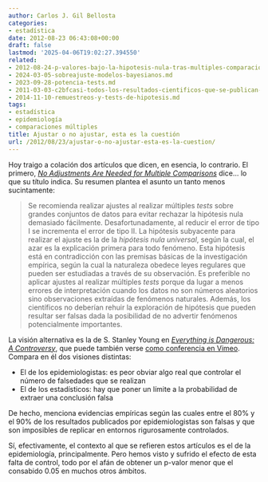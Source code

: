 ```yaml
---
author: Carlos J. Gil Bellosta
categories:
- estadística
date: 2012-08-23 06:43:08+00:00
draft: false
lastmod: '2025-04-06T19:02:27.394550'
related:
- 2012-08-24-p-valores-bajo-la-hipotesis-nula-tras-multiples-comparaciones.md
- 2024-03-05-sobreajuste-modelos-bayesianos.md
- 2023-09-28-potencia-tests.md
- 2011-03-03-c2bfcasi-todos-los-resultados-cientificos-que-se-publican-son-falsos.md
- 2014-11-10-remuestreos-y-tests-de-hipotesis.md
tags:
- estadística
- epidemiología
- comparaciones múltiples
title: Ajustar o no ajustar, esta es la cuestión
url: /2012/08/23/ajustar-o-no-ajustar-esta-es-la-cuestion/
---
```


Hoy traigo a colación dos artículos que dicen, en esencia, lo contrario. El primero, [_No Adjustments Are Needed for Multiple Comparisons_](http://academic.research.microsoft.com/Publication/32904827/no-adjustments-are-needed-for-multiple-comparisons) dice... lo que su título indica. Su resumen plantea el asunto un tanto menos sucintamente:

>Se recomienda realizar ajustes al realizar múltiples _tests_ sobre grandes conjuntos de datos para evitar rechazar la hipótesis nula demasiado fácilmente. Desafortunadamente, al reducir el error de tipo I se incrementa el error de tipo II. La hipótesis subyacente para realizar el ajuste es la de la _hipótesis nula universal_, según la cual, el azar es la explicación primera para todo fenómeno. Esta hipótesis está en contradicción con las premisas básicas de la investigación empírica, según la cual la naturaleza obedece leyes regulares que pueden ser estudiadas a través de su observación. Es preferible no aplicar ajustes al realizar múltiples _tests_ porque da lugar a menos errores de interpretación cuando los datos no son números aleatorios sino observaciones extraídas de fenómenos naturales. Además, los científicos no deberían rehuir la exploración de hipótesis que pueden resultar ser falsas dada la posibilidad de no advertir fenómenos potencialmente importantes.

La visión alternativa es la de S. Stanley Young en [_Everything is Dangerous: A Controversy_](http://www.niss.org/sites/default/files/Young_Safety_June_2008.pdf), que puede también verse [como conferencia en Vimeo](http://vimeo.com/7473809). Compara en él dos visiones distintas:

* El de los epidemiologistas: es peor obviar algo real que controlar el número de falsedades que se realizan
* El de los estadísticos: hay que poner un límite a la probabilidad de extraer una conclusión falsa

De hecho, menciona evidencias empíricas según las cuales entre el 80% y el 90% de los resultados publicados por epidemiologistas son falsas y que son imposibles de replicar en entornos rigurosamente controlados.

Sí, efectivamente, el contexto al que se refieren estos artículos es el de la epidemiología, principalmente. Pero hemos visto y sufrido el efecto de esta falta de control, todo por el afán de obtener un p-valor menor que el consabido 0.05 en muchos otros ámbitos.